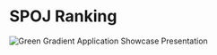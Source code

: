 # SPOJ Ranking

![Green Gradient Application Showcase Presentation](https://user-images.githubusercontent.com/84316258/219530290-4c65469d-b138-4857-8202-5427fc3e5949.png)
